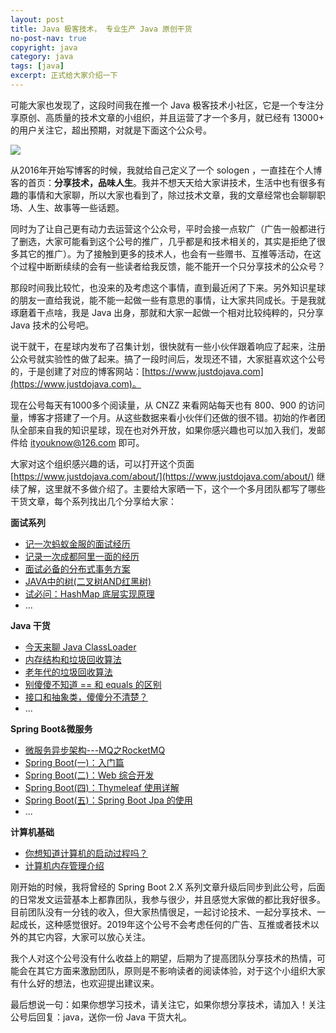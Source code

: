 ```yaml
---
layout: post
title: Java 极客技术， 专业生产 Java 原创干货
no-post-nav: true
copyright: java
category: java
tags: [java]
excerpt: 正式给大家介绍一下
---
```


可能大家也发现了，这段时间我在推一个 Java 极客技术小社区，它是一个专注分享原创、高质量的技术文章的小组织，并且运营了才一个多月，就已经有 13000+ 的用户关注它，超出预期，对就是下面这个公众号。

![](https://www.itmind.net/assets/images/java.jpg)

从2016年开始写博客的时候，我就给自己定义了一个 sologen ，一直挂在个人博客的首页：**分享技术，品味人生**。我并不想天天给大家讲技术，生活中也有很多有趣的事情和大家聊，所以大家也看到了，除过技术文章，我的文章经常也会聊聊职场、人生、故事等一些话题。

同时为了让自己更有动力去运营这个公众号，平时会接一点软广（广告一般都进行了删选，大家可能看到这个公号的推广，几乎都是和技术相关的，其实是拒绝了很多其它的推广）。为了接触到更多的技术人，也会有一些赠书、互推等活动，在这个过程中断断续续的会有一些读者给我反馈，能不能开一个只分享技术的公众号？

那段时间我比较忙，也没来的及考虑这个事情，直到最近闲了下来。另外知识星球的朋友一直给我说，能不能一起做一些有意思的事情，让大家共同成长。于是我就琢磨着干点啥，我是 Java 出身，那就和大家一起做一个相对比较纯粹的，只分享 Java 技术的公号吧。

说干就干，在星球内发布了召集计划，很快就有一些小伙伴跟着响应了起来，注册公众号就实验性的做了起来。搞了一段时间后，发现还不错，大家挺喜欢这个公号的，于是创建了对应的博客网站：[https://www.justdojava.com](https://www.justdojava.com)。

现在公号每天有1000多个阅读量，从 CNZZ 来看网站每天也有 800、900 的访问量，博客才搭建了一个月。从这些数据来看小伙伴们还做的很不错。初始的作者团队全部来自我的知识星球，现在也对外开放，如果你感兴趣也可以加入我们，发邮件给 ityouknow@126.com 即可。

大家对这个组织感兴趣的话，可以打开这个页面 [https://www.justdojava.com/about/](https://www.justdojava.com/about/) 继续了解，这里就不多做介绍了。主要给大家晒一下，这个一个多月团队都写了哪些干货文章，每个系列找出几个分享给大家：

**面试系列**

- [记一次蚂蚁金服的面试经历](https://mp.weixin.qq.com/s/7M66smtt_pTlRNtfGMS2kQ)   
- [记录一次成都阿里一面的经历](https://mp.weixin.qq.com/s/5Z3lph09pzjhZ79w1LsQzw)   
- [面试必备的分布式事务方案](https://mp.weixin.qq.com/s/F5w7WxX5S21UhmjmjBCBwg)   
- [JAVA中的树(二叉树AND红黑树)](https://mp.weixin.qq.com/s/zcO-n55-LDEjqEJfC3_fXw)   
- [试必问：HashMap 底层实现原理](https://mp.weixin.qq.com/s/lwpUl28I68eKZ8h3Z3Hkgw)   
- ...


**Java 干货**

- [今天来聊 Java ClassLoader](https://mp.weixin.qq.com/s/srja5a59WjFat4LhJOwRxQ) 
- [内存结构和垃圾回收算法](https://mp.weixin.qq.com/s/y0cGrnqFLcRUOTLM-9WOzw) 
- [老年代的垃圾回收算法](https://mp.weixin.qq.com/s/jzLt20drb7xiwuimfXes4w) 
- [别傻傻不知道 == 和 equals 的区别](https://mp.weixin.qq.com/s/t_LbgQfpKf86AC3EJHgmiw) 
- [接口和抽象类，傻傻分不清楚？](https://mp.weixin.qq.com/s/aONU3YVop774r2iuKkAY1A) 
- ...


**Spring Boot&微服务**

- [微服务异步架构---MQ之RocketMQ](https://mp.weixin.qq.com/s/XS3jp8EoqobRXQhNeZbacg) 
- [Spring Boot(一)：入门篇](https://mp.weixin.qq.com/s/6PB2avQt8Vo9AeIttYvUpQ) 
- [Spring Boot(二)：Web 综合开发](https://mp.weixin.qq.com/s/nZL4k6iJiIl3Lq5C_guuOQ) 
- [Spring Boot(四)：Thymeleaf 使用详解](https://mp.weixin.qq.com/s/AfoSvql8hZ7YuRNgRbgL7A) 
- [Spring Boot(五)：Spring Boot Jpa 的使用](https://mp.weixin.qq.com/s/G5wFa8nF0mJYKo2GBZQaYg) 
- ...


**计算机基础**

- [你想知道计算机的启动过程吗？](https://mp.weixin.qq.com/s/cw0Tk_NbkYusTFwgJQdDEw)
- [计算机内存管理介绍](https://mp.weixin.qq.com/s/GjBSJDNDxzvt0GKOY_QO5w)


刚开始的时候，我将曾经的 Spring Boot 2.X 系列文章升级后同步到此公号，后面的日常发文运营基本上都靠团队，我参与很少，并且感觉大家做的都比我好很多。目前团队没有一分钱的收入，但大家热情很足，一起讨论技术、一起分享技术、一起成长，这种感觉很好。2019年这个公号不会考虑任何的广告、互推或者技术以外的其它内容，大家可以放心关注。

我个人对这个公号没有什么收益上的期望，后期为了提高团队分享技术的热情，可能会在其它方面来激励团队，原则是不影响读者的阅读体验，对于这个小组织大家有什么好的想法，也欢迎提出建议来。

最后想说一句：如果你想学习技术，请关注它，如果你想分享技术，请加入！关注公号后回复：java，送你一份 Java 干货大礼。